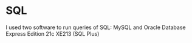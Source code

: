 # SQL
I used two software to run queries of SQL:
MySQL and Oracle Database Express Edition 21c XE213 (SQL Plus)
